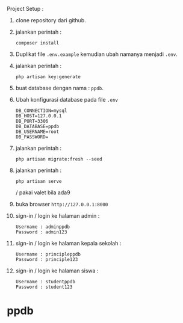 Project Setup :

1. clone repository dari github.

2. jalankan perintah :

    ```
    composer install
    ```

3. Duplikat file `.env.example` kemudian ubah namanya menjadi `.env`.

4. jalankan perintah :

    ```
    php artisan key:generate
    ```

5. buat database dengan nama : `ppdb`.

6. Ubah konfigurasi database pada file `.env`
    ```
    DB_CONNECTION=mysql
    DB_HOST=127.0.0.1
    DB_PORT=3306
    DB_DATABASE=ppdb
    DB_USERNAME=root
    DB_PASSWORD=
    ```
7. jalankan perintah :
    ```
    php artisan migrate:fresh --seed
    ```
8. jalankan perintah :

    ```
    php artisan serve
    ```

    / pakai valet bila ada9

9. buka browser `http://127.0.0.1:8000`

10. sign-in / login ke halaman admin :

    ```
    Username : adminppdb
    Password : admin123
    ```

11. sign-in / login ke halaman kepala sekolah :

    ```
    Username : principleppdb
    Password : principle123
    ```

12. sign-in / login ke halaman siswa :

    ```
    Username : studentppdb
    Password : student123
    ```

# ppdb

